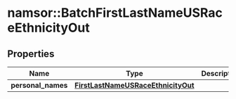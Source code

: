 # namsor::BatchFirstLastNameUSRaceEthnicityOut

## Properties
Name | Type | Description | Notes
------------ | ------------- | ------------- | -------------
**personal_names** | [**FirstLastNameUSRaceEthnicityOut**](FirstLastNameUSRaceEthnicityOut.md) |  | [optional] 


